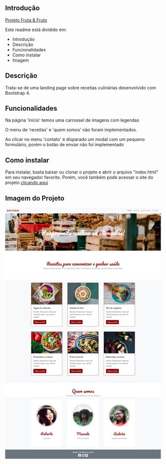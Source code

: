 ## Introdução

[Projeto Fruta & Fruto](https://fruta-fruto.vercel.app/)

Este readme está dividido em:

- Introdução
- Descrição
- Funcionalidades
- Como instalar
- Imagem

## Descrição

Trata-se de uma landing page sobre receitas culinárias desenvolvido com Bootstrap 4.

## Funcionalidades

Na página 'início' temos uma carrossel de imagens com legendas

O menu de 'receitas' e 'quem somos' não foram implementados.

Ao clicar no menu 'contato' é disparado um modal com um pequeno formulário, porém o botão de enviar não foi implementado

## Como instalar

Para instalar, basta baixar ou clonar o projeto e abrir o arquivo "index.html" em seu navegador favorito.
Porém, você também pode acessar o site do projeto [clicando aqui](https://fruta-fruto.vercel.app/)

## Imagem do Projeto
![](_imagens/modelo2.png)
